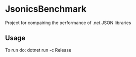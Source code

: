 # JsonicsBenchmark
Project for compairing the performance of .net JSON libraries

## Usage
To run do:
    dotnet run -c Release 
